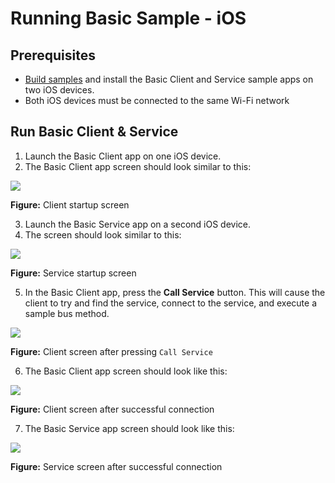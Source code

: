 # Running Basic Sample - iOS

## Prerequisites

* [Build samples][build-ios-osx] and install the Basic Client and Service sample apps on two iOS devices.
* Both iOS devices must be connected to the same Wi-Fi network


## Run Basic Client & Service
1. Launch the Basic Client app on one iOS device.
2. The Basic Client app screen should look similar to this:

  ![][basic-client-screen-1]

  **Figure:** Client startup screen

3. Launch the Basic Service app on a second iOS device.
4. The screen should look similar to this:

  ![][basic-service-screen-1]

  **Figure:** Service startup screen

5. In the Basic Client app, press the **Call Service** button.
This will cause the client to try and find the service, connect
to the service, and execute a sample bus method.

  ![][basic-client-screen-2]

  **Figure:** Client screen after pressing `Call Service`

6. The Basic Client app screen should look like this:

  ![][basic-client-screen-3]

  **Figure:** Client screen after successful connection

7. The Basic Service app screen should look like this:

  ![][basic-service-screen-2]

  **Figure:** Service screen after successful connection

[basic-client-screen-1]: /files/develop/run-sample-apps/ios-basic-sample/ios-basic-client-1.png
[basic-client-screen-2]: /files/develop/run-sample-apps/ios-basic-sample/ios-basic-client-2.png
[basic-client-screen-3]: /files/develop/run-sample-apps/ios-basic-sample/ios-basic-client-3.png
[basic-service-screen-1]: /files/develop/run-sample-apps/ios-basic-sample/ios-basic-service-1.png
[basic-service-screen-2]: /files/develop/run-sample-apps/ios-basic-sample/ios-basic-service-2.png

[build-ios-osx]: /develop/building/ios-osx
